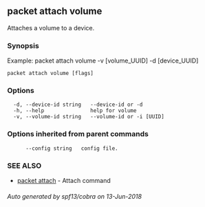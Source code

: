 ## packet attach volume

Attaches a volume to a device.

### Synopsis

Example:
  packet attach volume -v [volume_UUID] -d [device_UUID]
	

```
packet attach volume [flags]
```

### Options

```
  -d, --device-id string   --device-id or -d
  -h, --help               help for volume
  -v, --volume-id string   --volume-id or -i [UUID]
```

### Options inherited from parent commands

```
      --config string   config file.
```

### SEE ALSO

* [packet attach](packet_attach.md)	 - Attach command

###### Auto generated by spf13/cobra on 13-Jun-2018
